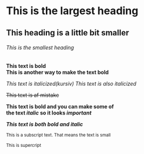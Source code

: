 <!-- Headings -->

# This is the largest heading 
## This heading is a little bit smaller
###### This is the smallest heading 

<!-- Bold text --> 

**This text is bold**  
__This is another way to make the text bold__ 

<!-- Italic text --> 

*This text is italicized(kursiv)* 
_This text is also italicized_

<!-- Strikethrough --> 

~~This text is af mistake~~ 

<!-- a combi of two text style --> 

**This text is bold and you can make some of \
the text _italic_ so it looks _important_**

<!-- All text is bold and italic --> 

***This text is both bold and italic***

<!-- subscript text --> 

<sub> This is a subscript text. That means the text is small </sub> 
  
<!-- Superscripe text --> 
<sup> This is supercript </sup>








